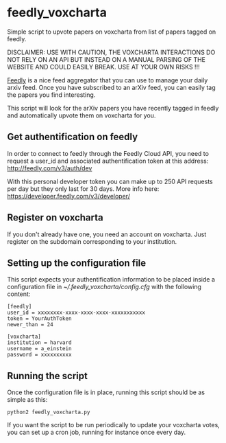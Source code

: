 # feedly_voxcharta

Simple script to upvote papers on voxcharta from list of papers tagged on feedly.

DISCLAIMER: USE WITH CAUTION, THE VOXCHARTA INTERACTIONS DO NOT RELY ON AN API BUT INSTEAD ON A MANUAL PARSING OF THE 
WEBSITE AND COULD EASILY BREAK. USE AT YOUR OWN RISKS !!!

[Feedly](https://feedly.com) is a nice feed aggregator that you can use to manage your daily arxiv feed. Once you have subscribed to an arXiv feed, you can easily
tag the papers you find interesting.

This script will look for the arXiv papers you have recently tagged in feedly and
automatically upvote them on voxcharta for you.

## Get authentification on feedly

In order to connect to feedly through the Feedly Cloud API, you need to request
a user_id and associated authentification token at this address: http://feedly.com/v3/auth/dev

With this personal developer token you can make up to 250 API requests per day
but they only last for 30 days. More info here: https://developer.feedly.com/v3/developer/

## Register on voxcharta

If you don't already have one, you need an account on voxcharta. Just register
on the subdomain corresponding to your institution.

## Setting up the configuration file

This script expects your authentification information to be placed inside a
configuration file in *~/.feedly_voxcharta/config.cfg* with the following content:

    [feedly]
    user_id = xxxxxxxx-xxxx-xxxx-xxxx-xxxxxxxxxxx
    token = YourAuthToken
    newer_than = 24

    [voxcharta]
    institution = harvard
    username = a_einstein
    password = xxxxxxxxxx

## Running the script

Once the configuration file is in place, running  this script  should be as simple as this:

    python2 feedly_voxcharta.py

If you want the script to be run periodically to update your voxcharta votes,
you can set up a cron job, running for instance once every day.

